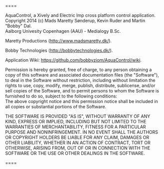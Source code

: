 ====

AquaControl, a Xively and Electric Imp cross platform control application.		  
Copyright 2014 (c) Mads Maretty Sønderup, Kevin Ruder and Martin "Bobby" Dal.	  
Aalborg Univesity Copenhagen (AAU) - Medialogy B.Sc.					

Maretty Productions (http://www.madsmaretty.dk/).

Bobby Technologies (http://bobbytechnologies.dk/).

Application Wiki: https://github.com/bobbyziom/AquaControl/wiki.

Permission is hereby granted, free of charge, to any person obtaining a copy of this software and associated documentation files (the "Software"), to deal	in the Software without restriction, including without limitation the rights to use, copy, modify, merge, publish, distribute, sublicense, and/or sell copies of the Software, and to permit persons to whom the Software is	furnished to do so, subject to the following conditions:					
The above copyright notice and this permission notice shall be included in
all copies or substantial portions of the Software.

THE SOFTWARE IS PROVIDED "AS IS", WITHOUT WARRANTY OF ANY KIND, EXPRESS OR IMPLIED, INCLUDING BUT NOT LIMITED TO THE WARRANTIES OF MERCHANTABILITY, FITNESS FOR A PARTICULAR PURPOSE AND NONINFRINGEMENT. IN NO EVENT SHALL THE AUTHORS OR COPYRIGHT HOLDERS BE LIABLE FOR ANY CLAIM, DAMAGES OR OTHER	LIABILITY, WHETHER IN AN ACTION OF CONTRACT, TORT OR OTHERWISE, ARISING FROM, OUT OF OR IN CONNECTION WITH THE SOFTWARE OR THE USE OR OTHER DEALINGS IN	
THE SOFTWARE. 

====




